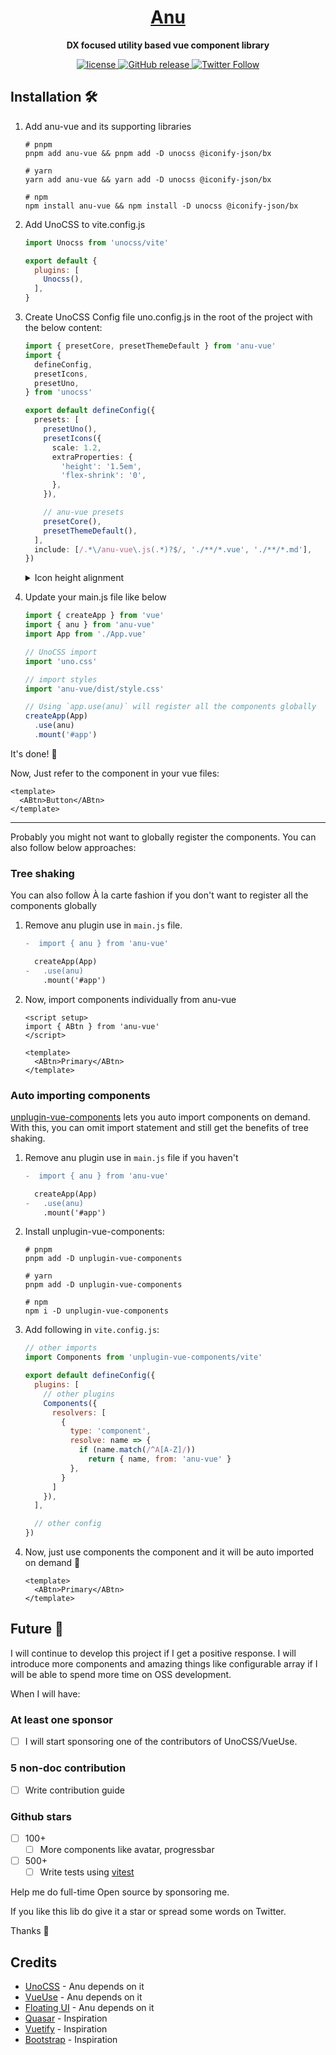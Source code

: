 <h1 align="center">
   <a href="https://anu-vue.netlify.app/" target="_blank" align="center">
      Anu
   </a>
</h1>

<p align="center"><b>DX focused utility based vue component library</b></p>

<p align="center">
   <a href="https://github.com/jd-solanki/anu/blob/main/LICENSE">
      <img src="https://img.shields.io/github/license/jd-solanki/anu" alt="license">
   </a>
   <a href="https://github.com/jd-solanki/anu/releases">
    <img src="https://img.shields.io/github/release/jd-solanki/anu.svg" alt="GitHub release">
  </a>
   <a href="https://twitter.com/me_jd_solanki" target="_blank">
      <img alt="Twitter Follow" src="https://img.shields.io/twitter/follow/me_jd_solanki">
   </a>
</p>

## Installation 🛠️

1. Add anu-vue and its supporting libraries

   ```shell
   # pnpm
   pnpm add anu-vue && pnpm add -D unocss @iconify-json/bx

   # yarn
   yarn add anu-vue && yarn add -D unocss @iconify-json/bx

   # npm
   npm install anu-vue && npm install -D unocss @iconify-json/bx
   ```

2. Add UnoCSS to vite.config.js

   ```js
   import Unocss from 'unocss/vite'

   export default {
     plugins: [
       Unocss(),
     ],
   }
   ```

3. Create UnoCSS Config file uno.config.js in the root of the project with the below content:

   ```ts
   import { presetCore, presetThemeDefault } from 'anu-vue'
   import {
     defineConfig,
     presetIcons,
     presetUno,
   } from 'unocss'

   export default defineConfig({
     presets: [
       presetUno(),
       presetIcons({
         scale: 1.2,
         extraProperties: {
           'height': '1.5em',
           'flex-shrink': '0',
         },
       }),

       // anu-vue presets
       presetCore(),
       presetThemeDefault(),
     ],
     include: [/.*\/anu-vue\.js(.*)?$/, './**/*.vue', './**/*.md'],
   })
   ```
   
   <details>
   <summary>Icon height alignment</summary>
   
   <br>

   Update presentIcon's `height` property according line height in your app using em unit.

   e.g. For VitePress line height of paragraph is 24px. Hence, we have height of 1.5em in docs.

   </details>

4. Update your main.js file like below

   ```ts
   import { createApp } from 'vue'
   import { anu } from 'anu-vue'
   import App from './App.vue'

   // UnoCSS import
   import 'uno.css'

   // import styles
   import 'anu-vue/dist/style.css'

   // Using `app.use(anu)` will register all the components globally
   createApp(App)
     .use(anu)
     .mount('#app')
   ```
   
It's done! 🥳

Now, Just refer to the component in your vue files:

```vue
<template>
  <ABtn>Button</ABtn>
</template>
```

---

Probably you might not want to globally register the components. You can also follow below approaches:

### Tree shaking

You can also follow À la carte fashion if you don't want to register all the components globally

1. Remove anu plugin use in `main.js` file.

   ```diff
   -  import { anu } from 'anu-vue'

     createApp(App)
   -   .use(anu)
       .mount('#app')
   ```

2. Now, import components individually from anu-vue

   ```vue
   <script setup>
   import { ABtn } from 'anu-vue'
   </script>

   <template>
     <ABtn>Primary</ABtn>
   </template>
   ```

### Auto importing components

[unplugin-vue-components](https://github.com/antfu/unplugin-vue-components) lets you auto import components on demand. With this, you can omit import statement and still get the benefits of tree shaking.

1. Remove anu plugin use in `main.js` file if you haven't

   ```diff
   -  import { anu } from 'anu-vue'

     createApp(App)
   -   .use(anu)
       .mount('#app')
   ```

2. Install unplugin-vue-components:

   ```shell
   # pnpm
   pnpm add -D unplugin-vue-components

   # yarn
   pnpm add -D unplugin-vue-components

   # npm
   npm i -D unplugin-vue-components
   ```

3. Add following in `vite.config.js`:

   ```js
   // other imports
   import Components from 'unplugin-vue-components/vite'

   export default defineConfig({
     plugins: [
       // other plugins
       Components({
         resolvers: [
           {
             type: 'component',
             resolve: name => {
               if (name.match(/^A[A-Z]/))
                 return { name, from: 'anu-vue' }
             },
           }
         ]
       }),
     ],

     // other config
   })
   ```
   
4. Now, just use components the component and it will be auto imported on demand 🤯

   ```vue
   <template>
     <ABtn>Primary</ABtn>
   </template>
   ```

## Future 🔮

I will continue to develop this project if I get a positive response. I will introduce more components and amazing things like configurable array if I will be able to spend more time on OSS development.

When I will have:

### At least one sponsor

- [ ] I will start sponsoring one of the contributors of UnoCSS/VueUse.

### 5 non-doc contribution

- [ ] Write contribution guide

### Github stars

- [ ] 100+
  - [ ] More components like avatar, progressbar
- [ ] 500+
  - [ ] Write tests using [vitest](https://vitest.dev/)

Help me do full-time Open source by sponsoring me.

If you like this lib do give it a star or spread some words on Twitter.

Thanks 🙏

## Credits

- [UnoCSS](https://github.com/unocss/unocss) - Anu depends on it
- [VueUse](https://github.com/vueuse/vueuse) - Anu depends on it
- [Floating UI](https://github.com/floating-ui/floating-ui) - Anu depends on it
- [Quasar](https://github.com/quasarframework/quasar) - Inspiration
- [Vuetify](https://github.com/vuetifyjs/vuetify) - Inspiration
- [Bootstrap](https://github.com/twbs/bootstrap) - Inspiration
